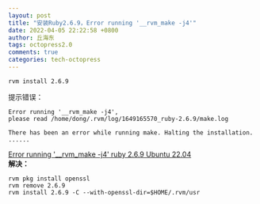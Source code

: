 ```yaml
---
layout: post
title: "安装Ruby2.6.9，Error running '__rvm_make -j4'"
date: 2022-04-05 22:22:58 +0800
author: 丘海东 
tags: octopress2.0
comments: true
categories: tech-octopress
---
```

```
rvm install 2.6.9
```
提示错误：  
```
Error running '__rvm_make -j4',
please read /home/dong/.rvm/log/1649165570_ruby-2.6.9/make.log

There has been an error while running make. Halting the installation.
......
```
[Error running '__rvm_make -j4' ruby 2.6.9 Ubuntu 22.04 ](https://github.com/rvm/rvm/issues/4370)  
**解决：**  

```
rvm pkg install openssl
rvm remove 2.6.9
rvm install 2.6.9 -C --with-openssl-dir=$HOME/.rvm/usr
```
